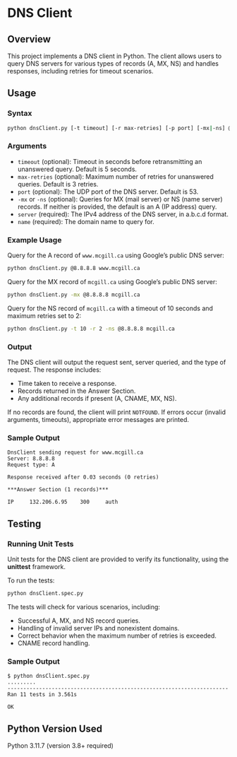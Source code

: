 # DNS Client

## Overview

This project implements a DNS client in Python. The client allows users to query DNS servers for various types of records (A, MX, NS) and handles responses, including retries for timeout scenarios.

## Usage

### Syntax

```bash
python dnsClient.py [-t timeout] [-r max-retries] [-p port] [-mx|-ns] @server name
```

### Arguments

- `timeout` (optional): Timeout in seconds before retransmitting an unanswered query. Default is 5 seconds.
- `max-retries` (optional): Maximum number of retries for unanswered queries. Default is 3 retries.
- `port` (optional): The UDP port of the DNS server. Default is 53.
- `-mx` or `-ns` (optional): Queries for MX (mail server) or NS (name server) records. If neither is provided, the default is an A (IP address) query.
- `server` (required): The IPv4 address of the DNS server, in a.b.c.d format.
- `name` (required): The domain name to query for.

### Example Usage

Query for the A record of `www.mcgill.ca` using Google’s public DNS server:

```bash
python dnsClient.py @8.8.8.8 www.mcgill.ca
```

Query for the MX record of `mcgill.ca` using Google’s public DNS server:

```bash
python dnsClient.py -mx @8.8.8.8 mcgill.ca
```

Query for the NS record of `mcgill.ca` with a timeout of 10 seconds and maximum retries set to 2:

```bash
python dnsClient.py -t 10 -r 2 -ns @8.8.8.8 mcgill.ca
```

### Output

The DNS client will output the request sent, server queried, and the type of request. The response includes:

- Time taken to receive a response.
- Records returned in the Answer Section.
- Any additional records if present (A, CNAME, MX, NS).

If no records are found, the client will print `NOTFOUND`. If errors occur (invalid arguments, timeouts), appropriate error messages are printed.

### Sample Output

```text
DnsClient sending request for www.mcgill.ca
Server: 8.8.8.8
Request type: A

Response received after 0.03 seconds (0 retries)

***Answer Section (1 records)***

IP     132.206.6.95    300     auth
```

## Testing

### Running Unit Tests

Unit tests for the DNS client are provided to verify its functionality, using the **unittest** framework.

To run the tests:

```bash
python dnsClient.spec.py
```

The tests will check for various scenarios, including:

- Successful A, MX, and NS record queries.
- Handling of invalid server IPs and nonexistent domains.
- Correct behavior when the maximum number of retries is exceeded.
- CNAME record handling.

### Sample Output

```text
$ python dnsClient.spec.py
.........
----------------------------------------------------------------------
Ran 11 tests in 3.561s

OK
```

## Python Version Used

Python 3.11.7 (version 3.8+ required)
